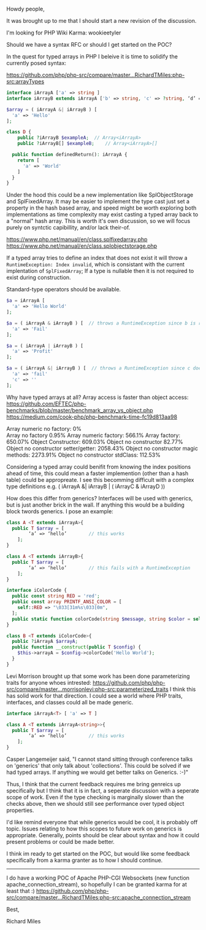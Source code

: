 Howdy people, 

It was brought up to me that I should start a new revision of the discussion.

I'm looking for PHP Wiki Karma: wookieetyler

Should we have a syntax RFC or should I get started on the POC?

In the quest for typed arrays in PHP I beleive it is time to solidify the currently posed syntax:

https://github.com/php/php-src/compare/master...RichardTMiles:php-src:arrayTypes

```php
interface iArrayA ['a' => string ]
interface iArrayB extends iArrayA ['b' => string, 'c' => ?string, ‘d’ =>  SomeClass, ‘e’=>  ?iArrayA, ‘f’ => mixed ]

$array = ( iArrayA &| iArrayB ) [
  'a' => 'Hello'
];

class D {
	public ?iArrayB $exampleA;	// Array<iArrayA>
	public ?iArrayB[] $exampleB;	// Array<iArrayA>[]

  public function definedReturn(): iArrayA {
    return [
      'a' => 'World'
    ]
  }
}
```

Under the hood this could be a new implementation like SplObjectStorage and SplFixedArray. It may be easier to implement the type cast just set a property in the hash based array, and speed might be worth exploring both implementations as time complexity may exist casting a typed array back to a "normal" hash array. This is worth it's own discussion, so we will focus purely on syntctic capibillity, and/or lack their-of. 

https://www.php.net/manual/en/class.splfixedarray.php
https://www.php.net/manual/en/class.splobjectstorage.php

If a typed array tries to define an index that does not exist it will throw a `RuntimeException: Index invalid`, which is consistant with the current implentation of `SplFixedArray`; If a type is nullable then it is not required to exist during construction.

Standard-type operators should be available. 
```php
$a = iArrayA [
  'a' => 'Hello World'
];

$a = ( iArrayA & iArrayB ) [  // throws a RuntimeException since b is required in iArrayB
  'a' => 'Fail'
];

$a = ( iArrayA | iArrayB ) [
  'a' => 'Profit'
];

$a = ( iArrayA &| iArrayB ) [  // throws a RuntimeException since c does not exist in iArrayA and b is required in iArrayB
  'a' => 'fail'
  'c' => ''
];
```

Why have typed arrays at all? Array access is faster than object access:
https://github.com/EFTEC/php-benchmarks/blob/master/benchmark_array_vs_object.php
https://medium.com/cook-php/php-benchmark-time-fc19d813aa98

Array numeric no factory: 			        0%   
Array no factory 					              0.95%
Array numeric factory: 				          566.1%
Array factory: 						              650.07%
Object Constructor: 				            609.03%
Object no constructor 				          82.77%
Object no constructor setter/getter: 	  2058.43%
Object no constructor magic methods:	  2273.91%
Object no constructor stdClass: 		    112.53%

Considering a typed array could benifit from knowing the index positions ahead of time, this could mean a faster implemention (other than a hash table) could be appropreate. I see this becomming difficult with a complex type definitions e.g. ( iArrayA &| iArrayB | ( iArrayC & iArrayD ))

How does this differ from generics? Interfaces will be used with generics, but is just another brick in the wall. If anything this would be a building block twords generics. I pose an example:

```php
class A <T extends iArrayA>{
  public T $array = [
		‘a’ => ‘hello’        // this works
	];
}

class A <T extends iArrayB>{
  public T $array = [
		‘a’ => ‘hello’        // this fails with a RuntimeException
	];
}

interface iColorCode { 
  public const string RED = 'red';
  public const array PRINTF_ANSI_COLOR = [
    self::RED => "\033[31m%s\033[0m",
  ];
  public static function colorCode(string $message, string $color = self::RED): iArrayA;
}

class B <T extends iColorCode>{
  public ?iArrayA $arrayA;
  public function __construct(public T $config) {
    $this->arrayA = $config->colorCode('Hello World');
  }
}

``` 

Levi Morrison brought up that some work has been done parameterizing traits for anyone whoes intrested:
https://github.com/php/php-src/compare/master...morrisonlevi:php-src:parameterized_traits
I think this has solid work for that direction. I could see a world where PHP traits, interfaces, and classes could all be made generic. 

```php
interface iArrayA<T> [ 'a' => T ]

class A <T extends iArrayA<string>>{
  public T $array = [
		‘a’ => ‘hello’        // this works
	];
}
```

Casper Langemeijer said, "I cannot stand sitting through conference talks on 'generics' that only talk about 'collections'. This could be solved if we had typed arrays. If anything we would get better talks on Generics. :-)"

Thus, I think that the current feedback requires me bring genreics up specifically but I think that it is in fact, a seperate discussion with a seperate scope of work. Even if the type checking is marginally slower than the checks above, then we should still see performance over typed object properties. 

I'd like remind everyone that while generics would be cool, it is probably off topic. Issues relating to how this scopes to future work on generics is appropriate. Generally, points should be clear about syntax and how it could present problems or could be made better.

I think im ready to get started on the POC, but would like some feedback specifically from a karma granter as to how I should continue. 

___
I do have a working POC of Apache PHP-CGI Websockets (new function apache_connection_stream), so hopefully I can be granted karma for at least that :) 
https://github.com/php/php-src/compare/master...RichardTMiles:php-src:apache_connection_stream

Best,

Richard Miles
